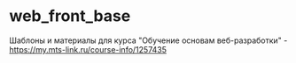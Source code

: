 # web_front_base
Шаблоны и материалы для курса "Обучение основам веб-разработки" - https://my.mts-link.ru/course-info/1257435
